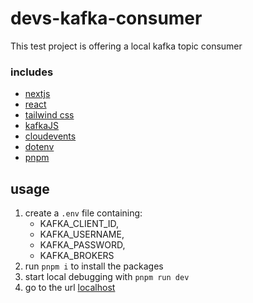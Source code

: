 # devs-kafka-consumer
This test project is offering a local kafka topic consumer

### includes
- [nextjs](https://nextjs.org/)
- [react](https://react.dev/)
- [tailwind css](https://tailwindcss.com/)
- [kafkaJS](https://kafka.js.org/)
- [cloudevents](https://cloudevents.io/)
- [dotenv](https://github.com/motdotla/dotenv)
- [pnpm](https://pnpm.io/)

## usage
1. create a `.env` file containing:
   - KAFKA_CLIENT_ID, 
   - KAFKA_USERNAME, 
   - KAFKA_PASSWORD, 
   - KAFKA_BROKERS
2. run `pnpm i` to install the packages
3. start local debugging with `pnpm run dev`
4. go to the url [localhost](http://localhost:3000/)
